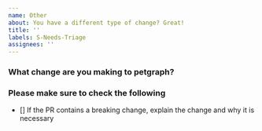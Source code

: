```yaml
---
name: Other
about: You have a different type of change? Great!
title: ''
labels: S-Needs-Triage
assignees: ''
---
```


<!--
  -- Thanks for opening a `petgraph` pull request!
  -- We require PR titles to follow the Conventional Commits specification,
  -- https://www.conventionalcommits.org/en/v1.0.0/. This helps us generate
  -- changelogs and follow semantic versioning.
  --
  -- Start the PR title with one of the following:
  --  * `feat:` for new features
  --  * `fix:` for bug fixes
  --  * `refactor:` for code refactors
  --  * `docs:` for documentation changes
  --  * `test:` for test changes
  --  * `perf:` for performance improvements
  --  * `revert:` for reverting changes
  --  * `ci:` for CI/CD changes
  --  * `chore:` for changes that don't fit in any of the above categories
  -- The last two categories will not be included in the changelog.
  --
  -- If your PR includes a breaking change, please add a `!` after the type
  -- and include a `BREAKING CHANGE:` line in the body of the PR describing
  -- the necessary changes for users to update their code.
  --
  -- Please also fill out the template below. We appreciate it :)
  -->

### What change are you making to petgraph?

### Please make sure to check the following

- [] If the PR contains a breaking change, explain the change and why it is necessary
